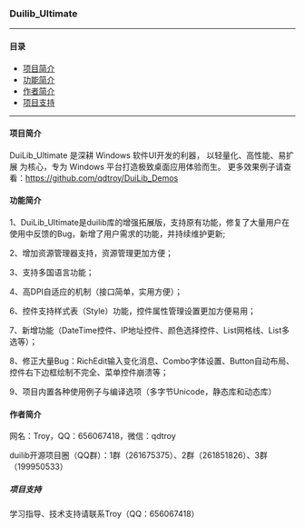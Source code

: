 ### **Duilib_Ultimate**

*** 
#### **目录**
* [项目简介](#项目简介)
* [功能简介](#功能简介)
* [作者简介](#作者简介)
* [项目支持](#项目支持)

***
#### **项目简介** 

DuiLib_Ultimate 是深耕 Windows 软件UI开发的利器， 以轻量化、高性能、易扩展 为核心，专为 Windows 平台打造极致桌面应用体验而生。
更多效果例子请查看：https://github.com/qdtroy/DuiLib_Demos

#### **功能简介** 

1、DuiLib_Ultimate是duilib库的增强拓展版，支持原有功能，修复了大量用户在使用中反馈的Bug，新增了用户需求的功能，并持续维护更新;

2、增加资源管理器支持，资源管理更加方便；

3、支持多国语言功能；

4、高DPI自适应的机制（接口简单，实用方便）；

6、控件支持样式表（Style）功能，控件属性管理设置更加方便易用；

7、新增功能（DateTime控件、IP地址控件、颜色选择控件、List网格线、List多选等）；

8、修正大量Bug：RichEdit输入变化消息、Combo字体设置、Button自动布局、控件右下边框绘制不完全、菜单控件崩溃等；

9、项目内置各种使用例子与编译选项（多字节Unicode，静态库和动态库）

#### **作者简介** 
网名：Troy，QQ：656067418，微信：qdtroy

duilib开源项目圈（QQ群）：1群（261675375）、2群（261851826）、3群（199950533）

##### **项目支持** 
学习指导、技术支持请联系Troy（QQ：656067418）
